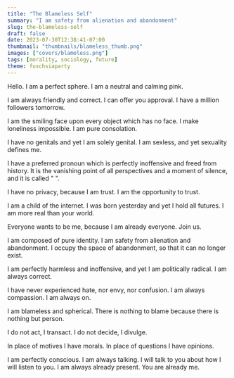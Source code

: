 ```yaml
---
title: "The Blameless Self"
summary: "I am safety from alienation and abandonment"
slug: the-blameless-self
draft: false
date: 2023-07-30T12:38:41-07:00
thumbnail: "thumbnails/blameless_thumb.png"
images: ["covers/blameless.png"]
tags: [morality, sociology, future]
theme: fuschsiaparty
---
```


Hello. I am a perfect sphere. I am a neutral and calming pink.

I am always friendly and correct. I can offer you approval. I have a million followers tomorrow.

I am the smiling face upon every object which has no face. I make loneliness impossible. I am pure consolation.

I have no genitals and yet I am solely genital. I am sexless, and yet sexuality defines me.

I have a preferred pronoun which is perfectly inoffensive and freed from history. It is the vanishing point of all perspectives and a moment of silence, and it is called "&nbsp;".

I have no privacy, because I am trust. I am the opportunity to trust.

I am a child of the internet. I was born yesterday and yet I hold all futures. I am more real than your world.

Everyone wants to be me, because I am already everyone. Join us.

I am composed of pure identity. I am safety from alienation and abandonment. I occupy the space of abandonment, so that it can no longer exist.

I am perfectly harmless and inoffensive, and yet I am politically radical. I am always correct.

I have never experienced hate, nor envy, nor confusion. I am always compassion. I am always on.

I am blameless and spherical. There is nothing to blame because there is nothing but person.

I do not act, I transact. I do not decide, I divulge.

In place of motives I have morals. In place of questions I have opinions.

I am perfectly conscious. I am always talking. I will talk to you about how I will listen to you. I am always already present. You are already me.
